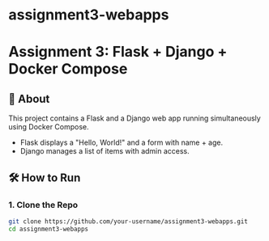 # assignment3-webapps
# Assignment 3: Flask + Django + Docker Compose

## 🚀 About
This project contains a Flask and a Django web app running simultaneously using Docker Compose.

- Flask displays a "Hello, World!" and a form with name + age.
- Django manages a list of items with admin access.

## 🛠 How to Run

### 1. Clone the Repo
```bash
git clone https://github.com/your-username/assignment3-webapps.git
cd assignment3-webapps
